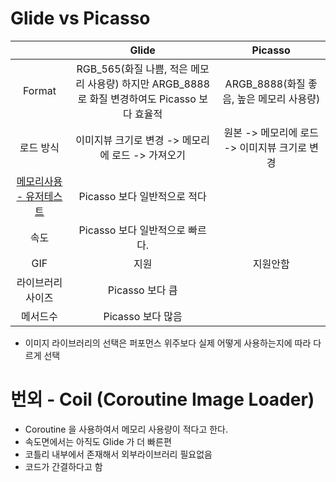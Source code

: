 # Glide vs Picasso
||Glide|Picasso|
|:--:|:--:|:--:|
|Format|RGB_565(화질 나쁨, 적은 메모리 사용량) 하지만 ARGB_8888 로 화질 변경하여도 Picasso 보다 효율적|ARGB_8888(화질 좋음, 높은 메모리 사용량)|
|로드 방식|이미지뷰 크기로 변경 -> 메모리에 로드 -> 가져오기|원본 -> 메모리에 로드 -> 이미지뷰 크기로 변경|
|[메모리사용 - 유저테스트](https://jizard.tistory.com/224)|Picasso 보다 일반적으로 적다||
|속도|Picasso 보다 일반적으로 빠르다.||
|GIF|지원|지원안함|
|라이브러리 사이즈|Picasso 보다 큼||
|메서드수|Picasso 보다 많음||
* 이미지 라이브러리의 선택은 퍼포먼스 위주보다 실제 어떻게 사용하는지에 따라 다르게 선택

# 번외 - Coil (Coroutine Image Loader)
* Coroutine 을 사용하여서 메모리 사용량이 적다고 한다.
* 속도면에서는 아직도 Glide 가 더 빠른편
* 코틀리 내부에서 존재해서 외부라이브러리 필요없음
* 코드가 간결하다고 함
